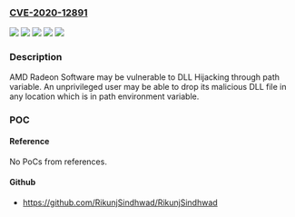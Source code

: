 ### [CVE-2020-12891](https://cve.mitre.org/cgi-bin/cvename.cgi?name=CVE-2020-12891)
![](https://img.shields.io/static/v1?label=Product&message=Radeon%20Pro%20Software%20for%20Enterprise&color=blue)
![](https://img.shields.io/static/v1?label=Product&message=Radeon%20Software&color=blue)
![](https://img.shields.io/static/v1?label=Version&message=%20Enterprise%20Driver%3C%2021.Q2%20%20&color=brighgreen)
![](https://img.shields.io/static/v1?label=Version&message=Radeon%20Driver%3C%20%2021.4.1%20&color=brighgreen)
![](https://img.shields.io/static/v1?label=Vulnerability&message=TBD&color=brighgreen)

### Description

AMD Radeon Software may be vulnerable to DLL Hijacking through path variable. An unprivileged user may be able to drop its malicious DLL file in any location which is in path environment variable.

### POC

#### Reference
No PoCs from references.

#### Github
- https://github.com/RikunjSindhwad/RikunjSindhwad

